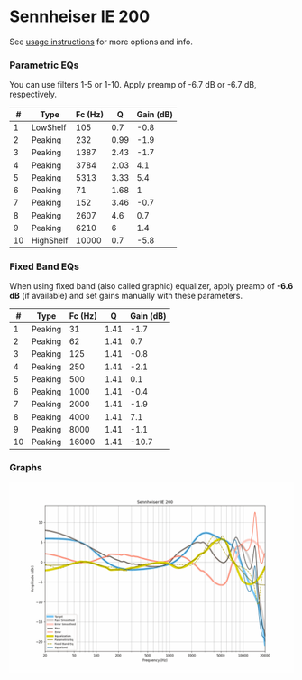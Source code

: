 # Sennheiser IE 200
See [usage instructions](https://github.com/jaakkopasanen/AutoEq#usage) for more options and info.

### Parametric EQs
You can use filters 1-5 or 1-10. Apply preamp of -6.7 dB or -6.7 dB, respectively.

|   # | Type      |   Fc (Hz) |    Q |   Gain (dB) |
|-----|-----------|-----------|------|-------------|
|   1 | LowShelf  |       105 | 0.7  |        -0.8 |
|   2 | Peaking   |       232 | 0.99 |        -1.9 |
|   3 | Peaking   |      1387 | 2.43 |        -1.7 |
|   4 | Peaking   |      3784 | 2.03 |         4.1 |
|   5 | Peaking   |      5313 | 3.33 |         5.4 |
|   6 | Peaking   |        71 | 1.68 |         1   |
|   7 | Peaking   |       152 | 3.46 |        -0.7 |
|   8 | Peaking   |      2607 | 4.6  |         0.7 |
|   9 | Peaking   |      6210 | 6    |         1.4 |
|  10 | HighShelf |     10000 | 0.7  |        -5.8 |

### Fixed Band EQs
When using fixed band (also called graphic) equalizer, apply preamp of **-6.6 dB** (if available) and set gains manually with these parameters.

|   # | Type    |   Fc (Hz) |    Q |   Gain (dB) |
|-----|---------|-----------|------|-------------|
|   1 | Peaking |        31 | 1.41 |        -1.7 |
|   2 | Peaking |        62 | 1.41 |         0.7 |
|   3 | Peaking |       125 | 1.41 |        -0.8 |
|   4 | Peaking |       250 | 1.41 |        -2.1 |
|   5 | Peaking |       500 | 1.41 |         0.1 |
|   6 | Peaking |      1000 | 1.41 |        -0.4 |
|   7 | Peaking |      2000 | 1.41 |        -1.9 |
|   8 | Peaking |      4000 | 1.41 |         7.1 |
|   9 | Peaking |      8000 | 1.41 |        -1.1 |
|  10 | Peaking |     16000 | 1.41 |       -10.7 |

### Graphs
![](./Sennheiser%20IE%20200.png)
